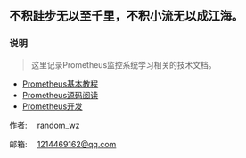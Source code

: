 ## 不积跬步无以至千里，不积小流无以成江海。

### 说明

> 这里记录Prometheus监控系统学习相关的技术文档。

- [Prometheus基本教程](基本教程.md)
- [Prometheus源码阅读](源码阅读.md)
- [Prometheus开发](开发.md)

作者: &emsp;random_wz

邮箱: &emsp;1214469162@qq.com

